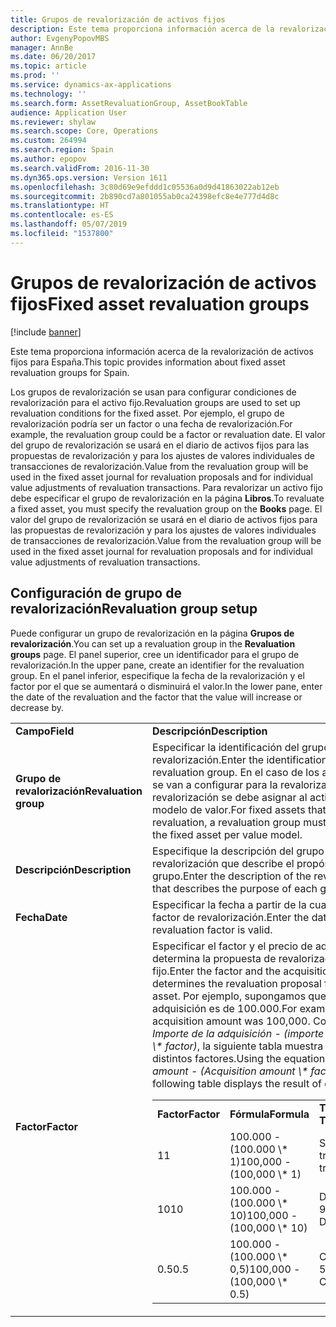 ```yaml
---
title: Grupos de revalorización de activos fijos
description: Este tema proporciona información acerca de la revalorización de activos fijos para España.
author: EvgenyPopovMBS
manager: AnnBe
ms.date: 06/20/2017
ms.topic: article
ms.prod: ''
ms.service: dynamics-ax-applications
ms.technology: ''
ms.search.form: AssetRevaluationGroup, AssetBookTable
audience: Application User
ms.reviewer: shylaw
ms.search.scope: Core, Operations
ms.custom: 264994
ms.search.region: Spain
ms.author: epopov
ms.search.validFrom: 2016-11-30
ms.dyn365.ops.version: Version 1611
ms.openlocfilehash: 3c80d69e9efddd1c05536a0d9d41863022ab12eb
ms.sourcegitcommit: 2b890cd7a801055ab0ca24398efc8e4e777d4d8c
ms.translationtype: HT
ms.contentlocale: es-ES
ms.lasthandoff: 05/07/2019
ms.locfileid: "1537800"
---
```

# <a name="fixed-asset-revaluation-groups"></a><span data-ttu-id="08146-103">Grupos de revalorización de activos fijos</span><span class="sxs-lookup"><span data-stu-id="08146-103">Fixed asset revaluation groups</span></span>

[!include [banner](../includes/banner.md)]

<span data-ttu-id="08146-104">Este tema proporciona información acerca de la revalorización de activos fijos para España.</span><span class="sxs-lookup"><span data-stu-id="08146-104">This topic provides information about fixed asset revaluation groups for Spain.</span></span>

<span data-ttu-id="08146-105">Los grupos de revalorización se usan para configurar condiciones de revalorización para el activo fijo.</span><span class="sxs-lookup"><span data-stu-id="08146-105">Revaluation groups are used to set up revaluation conditions for the fixed asset.</span></span> <span data-ttu-id="08146-106">Por ejemplo, el grupo de revalorización podría ser un factor o una fecha de revalorización.</span><span class="sxs-lookup"><span data-stu-id="08146-106">For example, the revaluation group could be a factor or revaluation date.</span></span> <span data-ttu-id="08146-107">El valor del grupo de revalorización se usará en el diario de activos fijos para las propuestas de revalorización y para los ajustes de valores individuales de transacciones de revalorización.</span><span class="sxs-lookup"><span data-stu-id="08146-107">Value from the revaluation group will be used in the fixed asset journal for revaluation proposals and for individual value adjustments of revaluation transactions.</span></span> <span data-ttu-id="08146-108">Para revalorizar un activo fijo debe especificar el grupo de revalorización en la página **Libros**.</span><span class="sxs-lookup"><span data-stu-id="08146-108">To revaluate a fixed asset, you must specify the revaluation group on the **Books** page.</span></span> <span data-ttu-id="08146-109">El valor del grupo de revalorización se usará en el diario de activos fijos para las propuestas de revalorización y para los ajustes de valores individuales de transacciones de revalorización.</span><span class="sxs-lookup"><span data-stu-id="08146-109">Value from the revaluation group will be used in the fixed asset journal for revaluation proposals and for individual value adjustments of revaluation transactions.</span></span>

## <a name="revaluation-group-setup"></a><span data-ttu-id="08146-110">Configuración de grupo de revalorización</span><span class="sxs-lookup"><span data-stu-id="08146-110">Revaluation group setup</span></span>
<span data-ttu-id="08146-111">Puede configurar un grupo de revalorización en la página **Grupos de revalorización**.</span><span class="sxs-lookup"><span data-stu-id="08146-111">You can set up a revaluation group in the **Revaluation groups** page.</span></span> <span data-ttu-id="08146-112">El panel superior, cree un identificador para el grupo de revalorización.</span><span class="sxs-lookup"><span data-stu-id="08146-112">In the upper pane, create an identifier for the revaluation group.</span></span> <span data-ttu-id="08146-113">En el panel inferior, especifique la fecha de la revalorización y el factor por el que se aumentará o disminuirá el valor.</span><span class="sxs-lookup"><span data-stu-id="08146-113">In the lower pane, enter the date of the revaluation and the factor that the value will increase or decrease by.</span></span>

<table>
<colgroup>
<col width="50%" />
<col width="50%" />
</colgroup>
<tbody>
<tr class="odd">
<td><span data-ttu-id="08146-114"><strong>Campo</strong></span><span class="sxs-lookup"><span data-stu-id="08146-114"><strong>Field</strong></span></span></td>
<td><span data-ttu-id="08146-115"><strong>Descripción</strong></span><span class="sxs-lookup"><span data-stu-id="08146-115"><strong>Description</strong></span></span></td>
</tr>
<tr class="even">
<td><span data-ttu-id="08146-116"><strong>Grupo de revalorización</strong></span><span class="sxs-lookup"><span data-stu-id="08146-116"><strong>Revaluation group</strong></span></span></td>
<td><span data-ttu-id="08146-117">Especificar la identificación del grupo de revalorización.</span><span class="sxs-lookup"><span data-stu-id="08146-117">Enter the identification of the revaluation group.</span></span> <span data-ttu-id="08146-118">En el caso de los activos fijos que se van a configurar para la revalorización, el grupo de revalorización se debe asignar al activo fijo por modelo de valor.</span><span class="sxs-lookup"><span data-stu-id="08146-118">For fixed assets that will be set up for revaluation, a revaluation group must be allocated to the fixed asset per value model.</span></span></td>
</tr>
<tr class="odd">
<td><span data-ttu-id="08146-119"><strong>Descripción</strong></span><span class="sxs-lookup"><span data-stu-id="08146-119"><strong>Description</strong></span></span></td>
<td><span data-ttu-id="08146-120">Especifique la descripción del grupo de revalorización que describe el propósito de cada grupo.</span><span class="sxs-lookup"><span data-stu-id="08146-120">Enter the description of the revaluation group that describes the purpose of each group.</span></span></td>
</tr>
<tr class="even">
<td><span data-ttu-id="08146-121"><strong>Fecha</strong></span><span class="sxs-lookup"><span data-stu-id="08146-121"><strong>Date</strong></span></span></td>
<td><span data-ttu-id="08146-122">Especificar la fecha a partir de la cual es válido el factor de revalorización.</span><span class="sxs-lookup"><span data-stu-id="08146-122">Enter the date from which the revaluation factor is valid.</span></span></td>
</tr>
<tr class="odd">
<td><span data-ttu-id="08146-123"><strong>Factor</strong></span><span class="sxs-lookup"><span data-stu-id="08146-123"><strong>Factor</strong></span></span></td>
<td><span data-ttu-id="08146-124">Especificar el factor y el precio de adquisición que determina la propuesta de revalorización del activo fijo.</span><span class="sxs-lookup"><span data-stu-id="08146-124">Enter the factor and the acquisition price that determines the revaluation proposal for the fixed asset.</span></span> <span data-ttu-id="08146-125">Por ejemplo, supongamos que el importe de la adquisición es de 100.000.</span><span class="sxs-lookup"><span data-stu-id="08146-125">For example, suppose the acquisition amount was 100,000.</span></span> <span data-ttu-id="08146-126">Con la ecuación <em>Importe de la adquisición - (importe de adquisición \* factor)</em>, la siguiente tabla muestra el resultado de distintos factores.</span><span class="sxs-lookup"><span data-stu-id="08146-126">Using the equation <em>Acquisition amount - (Acquisition amount \* factor),</em> the following table displays the result of different factors.</span></span>
<table>
<tbody>
<tr class="odd">
<td><span data-ttu-id="08146-127"><strong>Factor</strong></span><span class="sxs-lookup"><span data-stu-id="08146-127"><strong>Factor</strong></span></span></td>
<td><span data-ttu-id="08146-128"><strong>Fórmula</strong></span><span class="sxs-lookup"><span data-stu-id="08146-128"><strong>Formula</strong></span></span></td>
<td><span data-ttu-id="08146-129"><strong>Transacción</strong> </span><span class="sxs-lookup"><span data-stu-id="08146-129"><strong>Transaction</strong></span></span></td>
</tr>
<tr class="even">
<td><span data-ttu-id="08146-130">1</span><span class="sxs-lookup"><span data-stu-id="08146-130">1</span></span></td>
<td><span data-ttu-id="08146-131">100.000 - (100.000 \* 1)</span><span class="sxs-lookup"><span data-stu-id="08146-131">100,000 - (100,000 \* 1)</span></span></td>
<td><span data-ttu-id="08146-132">Sin transacción</span><span class="sxs-lookup"><span data-stu-id="08146-132">No transaction</span></span></td>
</tr>
<tr class="odd">
<td><span data-ttu-id="08146-133">10</span><span class="sxs-lookup"><span data-stu-id="08146-133">10</span></span></td>
<td><span data-ttu-id="08146-134">100.000 - (100.000 \* 10)</span><span class="sxs-lookup"><span data-stu-id="08146-134">100,000 - (100,000 \* 10)</span></span></td>
<td><span data-ttu-id="08146-135">Débito 900.000</span><span class="sxs-lookup"><span data-stu-id="08146-135">900,000 Debit</span></span></td>
</tr>
<tr class="even">
<td><span data-ttu-id="08146-136">0.5</span><span class="sxs-lookup"><span data-stu-id="08146-136">0.5</span></span></td>
<td><span data-ttu-id="08146-137">100.000 - (100.000 \* 0,5)</span><span class="sxs-lookup"><span data-stu-id="08146-137">100,000 - (100,000 \* 0.5)</span></span></td>
<td><span data-ttu-id="08146-138">Crédito 50.000</span><span class="sxs-lookup"><span data-stu-id="08146-138">50,000 Credit</span></span></td>
</tr>
</tbody>
</table></td>
</tr>
</tbody>
</table>





